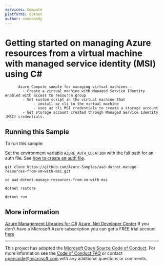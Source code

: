 ```yaml
---
services: Compute
platforms: dotnet
author: anuchandy
---
```


# Getting started on managing Azure resources from a virtual machine with managed service identity (MSI) using C# #

          Azure Compute sample for managing virtual machines -
            - Create a virtual machine with Managed Service Identity enabled with access to resource group
            - Set custom script in the virtual machine that
                 - install az cli in the virtual machine
                 - uses az cli MSI credentials to create a storage account
            - Get storage account created through Managed Service Identity (MSI) credentials.


## Running this Sample ##

To run this sample:

Set the environment variable `AZURE_AUTH_LOCATION` with the full path for an auth file. See [how to create an auth file](https://github.com/Azure/azure-libraries-for-java/blob/master/AUTH.md).

    git clone https://github.com/Azure-Samples/aad-dotnet-manage-resources-from-vm-with-msi.git

    cd aad-dotnet-manage-resources-from-vm-with-msi

    dotnet restore

    dotnet run

## More information ##

[Azure Management Libraries for C#](https://github.com/Azure/azure-sdk-for-net/tree/Fluent)
[Azure .Net Developer Center](https://azure.microsoft.com/en-us/develop/net/)
If you don't have a Microsoft Azure subscription you can get a FREE trial account [here](http://go.microsoft.com/fwlink/?LinkId=330212)

---

This project has adopted the [Microsoft Open Source Code of Conduct](https://opensource.microsoft.com/codeofconduct/). For more information see the [Code of Conduct FAQ](https://opensource.microsoft.com/codeofconduct/faq/) or contact [opencode@microsoft.com](mailto:opencode@microsoft.com) with any additional questions or comments.